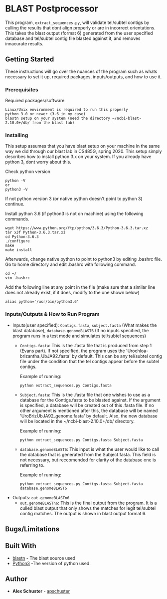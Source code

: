 # BLAST Postprocessor

This program, `extract_sequences.py`, will validate tel/subtel contigs by culling the results that dont align properly or are in incorrect orientations. This takes the blast output (format 6) generated from the user specified database and tel/subtel contig file blasted against it, and removes innacurate results.

## Getting Started

These instructions will go over the nuances of the program such as whats necessary to set it up, required packages, inputs/outputs, and how to use it.

### Prerequisites

Required packages/software

```
Linux/Unix environment is required to run this properly
python 3.0 or newer (3.6 in my case)
blastn setup on your system (need the directory ~/ncbi-blast-2.10.0+/db/ from the blast lab)
```

### Installing

This setup assumes that you have blast setup on your machine in the same way we did through our blast lab in CS485G, spring 2020. This setup simply describes how to install python 3.x on your system. If you already have python 3, dont worry about this.

Check python version

```
python -V
or
python3 -V
```

If not python version 3 (or native python doesn't point to python 3) continue.

Install python 3.6 (if python3 is not on machine) using the following commands.

```
wget https://www.python.org/ftp/python/3.6.3/Python-3.6.3.tar.xz
tar xJf Python-3.6.3.tar.xz
cd Python-3.6.3
./configure
make
make install
```

Afterwards, change native python to point to python3 by editing .bashrc file. Go to home directory and edit .bashrc with following command.

```
cd ~/
vim .bashrc
```

Add the following line at any point in the file (make sure that a similar line does not already exist, if it does, modify to the one shown below)

```
alias python='/usr/bin/python3.6'
```

### Inputs/Outputs & How to Run Program

* Inputs(user specified): `Contigs.fasta`, `subject.fasta` (What makes the blast database), `database.genomeBLAST6` (If no inputs specified, the program runs in a test mode and simulates tel/subtel sequences)
  - `Contigs.fasta`: This is the .fasta file that is produced from step 1 (Evans part). If not specified, the program uses the 'Urochloa-brizantha_UbJA92.fasta' by default. This can be any tel/subtel contig file under the condition that the tel contigs appear before the subtel contigs.
  
    Example of running:
    ```
    python extract_sequences.py Contigs.fasta
    ```
  - `Subject.fasta`: This is the .fasta file that one wishes to use as a database for the Contigs.fasta to be blasted against. If the argument is specified, a database will be created out of this .fasta file. If no other argument is mentioned after this, the database will be named 'UroBrizUbJA92_genome.fasta' by default. Also, the new database will be located in the ~/ncbi-blast-2.10.0+/db/ directory.
    
    Example of running:
    ```
    python extract_sequences.py Contigs.fasta Subject.fasta
    ```
  - `database.genomeBLAST6`: This input is what the user would like to call the database that is generated from the Subject.fasta. This field is not necessary, but reccomended for clarity of the database one is referring to.
  
    Example of running:
    ```
    python extract_sequences.py Contigs.fasta Subject.fasta database.genomeBLAST6
    ```
* Outputs: `out.genomeBLASTn6`
  - `out.genomeBLASTn6`: This is the final output from the program. It is a culled blast output that only shows the matches for legit tel/subtel contig matches. The output is shown in blast output format 6.

## Bugs/Limitations

## Built With

* [blastn](https://ftp.ncbi.nlm.nih.gov/blast/executables/blast+/LATEST/) - The blast source used
* [Python3](https://www.python.org/downloads/release/python-360/) -The version of python used.

## Author

* **Alex Schuster**  - [apschuster](https://github.com/apschuster)


